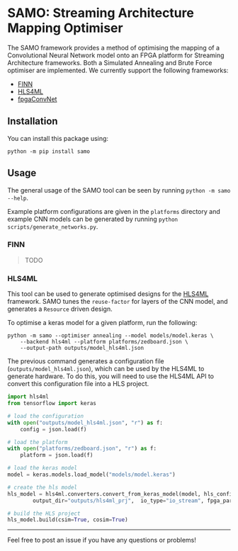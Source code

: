 # SAMO: Streaming Architecture Mapping Optimiser

The SAMO framework provides a method of optimising the mapping of a Convolutional Neural Network model onto an FPGA platform for Streaming Architecture frameworks. Both a Simulated Annealing and Brute Force optimiser are implemented. We currently support the following frameworks:

- [FINN](https://github.com/Xilinx/finn)
- [HLS4ML](https://github.com/fastmachinelearning/hls4ml)
- [fpgaConvNet](https://github.com/AlexMontgomerie/fpgaconvnet-optimiser)


## Installation

You can install this package using:

```
python -m pip install samo
```

## Usage

The general usage of the SAMO tool can be seen by running `python -m samo --help`.

Example platform configurations are given in the `platforms` directory and example CNN models can be generated by running `python scripts/generate_networks.py`.

### FINN

> TODO

### HLS4ML

This tool can be used to generate optimised designs for the [HLS4ML](https://github.com/fastmachinelearning/hls4ml) framework. SAMO tunes the `reuse-factor` for layers of the CNN model, and generates a `Resource` driven design.

To optimise a keras model for a given platform, run the following:

```
python -m samo --optimiser annealing --model models/model.keras \
    --backend hls4ml --platform platforms/zedboard.json \
    --output-path outputs/model_hls4ml.json
```

The previous command generates a configuration file (`outputs/model_hls4ml.json`), which can be used by the HLS4ML to generate hardware. To do this, you will need to use the HLS4ML API to convert this configuration file into a HLS project.

```python
import hls4ml
from tensorflow import keras

# load the configuration
with open("outputs/model_hls4ml.json", "r") as f:
    config = json.load(f)

# load the platform
with open("platforms/zedboard.json", "r") as f:
    platform = json.load(f)

# load the keras model
model = keras.models.load_model("models/model.keras")

# create the hls model
hls_model = hls4ml.converters.convert_from_keras_model(model, hls_config=config,
        output_dir="outputs/hls4ml_prj",  io_type="io_stream", fpga_part=platform["part"])

# build the HLS project
hls_model.build(csim=True, cosim=True)
```

---

Feel free to post an issue if you have any questions or problems!
